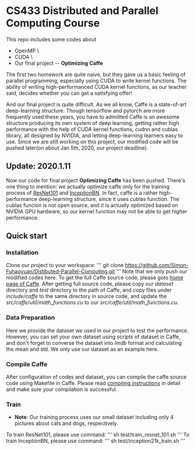 # CS433 Distributed and Parallel Computing Course
This repo includes some codes about 
- OpenMP \
- CUDA \
- Our final project -- **Optimizing Caffe**

The first two homework are quite naive, but they gave us a basic feeling of parallel programming, especially using CUDA to write kernel functions. The ability of writing high-performanced CUDA kernel functions, as our teacher said, decides whether you can get a satisfying offer!

And our final project is quite difficult. As we all know, Caffe is a state-of-art deep-learning structure. Though tensorflow and pytorch are more frequently used these years, you have to adimitted Caffe is an awesome structure producing its own system of deep learning, getting rather high performance with the help of CUDA kernel functions, cudnn and cublas library, all designed by NVIDIA, and letting deep-learning learners easy to use. Since we are still working on this project, our modified code will be pushed later(on about Jan 5th, 2020, our project deadline).

## Update: 2020.1.11 
Now our code for final project **Optimizing Caffe** has been pushed. There's one thing to mention: we actually optimize caffe only for the training process of [ResNet101](https://github.com/KaimingHe/deep-residual-networks) and [InceptionBN](https://github.com/pertusa/InceptionBN-21K-for-Caffe). In fact, caffe is a rather high-performance deep-learning structure, since it uses cublas function. The cublas funcion is not open source, and it is actually optimized based on NVIDIA GPU hardware, so our kernel function may not be able to get higher performance.

## Quick start
### Installation
Clone our project to your workspace:
'''
    git clone https://github.com/Simon-Fuhaoyuan/Distibuted-Parallel-Computing.git
'''
Note that we only push our modified codes here. To get the full Caffe source code, please goto [home page of Caffe](https://github.com/BVLC/caffe). After getting full source code, please copy our *dataset* directory and *test* directory to the path of Caffe, and copy files under *include/caffe* to the same directory in source code, and update the *src/caffe/util/math_functions.cu* to our *src/caffe/util/math_functions.cu*.

### Data Preparation
Here we provide the dataset we used in our project to test the performance. However, you can set your own dataset using scripts of dataset in Caffe, and don't forget to converse the dataset into *lmdb* format and calculating the mean and std. We only use our dataset as an example here.

### Compile Caffe
After configuration of codes and dataset, you can compile the caffe source code using Makefile in Caffe. Please read [compiling instructions](http://caffe.berkeleyvision.org/installation.html#compilation) in detail and make sure your compilation is successful.

### Train
- **Note**: Our training process uses our small dataset including only 4 pictures about cats and dogs, respectively.

To train ResNet101, please use command:
'''
    sh test/train_resnet_101.sh
'''
To train InceptionBN, please use command:
'''
    sh test/inception21k_train.sh
'''
